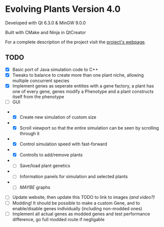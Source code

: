 Evolving Plants Version 4.0
===========================
Developed with Qt 6.3.0 & MinGW 9.0.0

Built with CMake and Ninja in QtCreator

For a complete description of the project visit the [project's webpage](https://troydev.co.uk/evolving-plants).

TODO
----
 - [X] Basic port of Java simulation code to C++
 - [X] Tweaks to balance to create more than one plant niche, allowing multiple concurrent species
 - [X] Implement genes as seperate entities with a gene factory, a plant has one of every gene, genes modify a Phenotype and a plant constructs itself from the phenotype
 - [ ] GUI
 - - [X] Create new simulation of custom size
 - - [X] Scroll viewport so that the entire simulation can be seen by scrolling through it
 - - [X] Control simulation speed with fast-forward
 - - [X] Controlls to add/remove plants
 - - [ ] Save/load plant genetics
 - - [ ] Information panels for simulation and selected plants
 - - [ ] *MAYBE* graphs
 - [ ] Update website, then update this TODO to link to images *(and video?)*
 - [ ] Modding! It should be possible to make a custom Gene, and to enable/disable genes individually (including non-modded ones)
 - [ ] Implement all actual genes as modded genes and test performance difference, go full modded route if negligable
